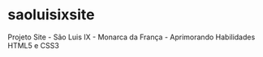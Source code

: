 # saoluisixsite
 Projeto Site - São Luis IX - Monarca da França - Aprimorando Habilidades HTML5 e CSS3
